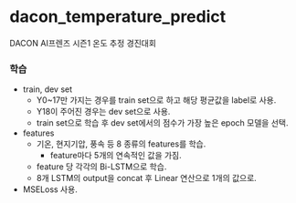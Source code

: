 # dacon_temperature_predict
DACON AI프렌즈 시즌1 온도 추정 경진대회

### 학습

- train, dev set
  - Y0~17만 가지는 경우를 train set으로 하고 해당 평균값을 label로 사용.
  - Y18이 주어진 경우는 dev set으로 사용.
  - train set으로 학습 후 dev set에서의 점수가 가장 높은 epoch 모델을 선택.
- features
  - 기온, 현지기압, 풍속 등 8 종류의 features를 학습.
    - feature마다 5개의 연속적인 값을 가짐.
  - feature 당 각각의 Bi-LSTM으로 학습.
  - 8개 LSTM의 output을 concat 후 Linear 연산으로 1개의 값으로.
- MSELoss 사용.

